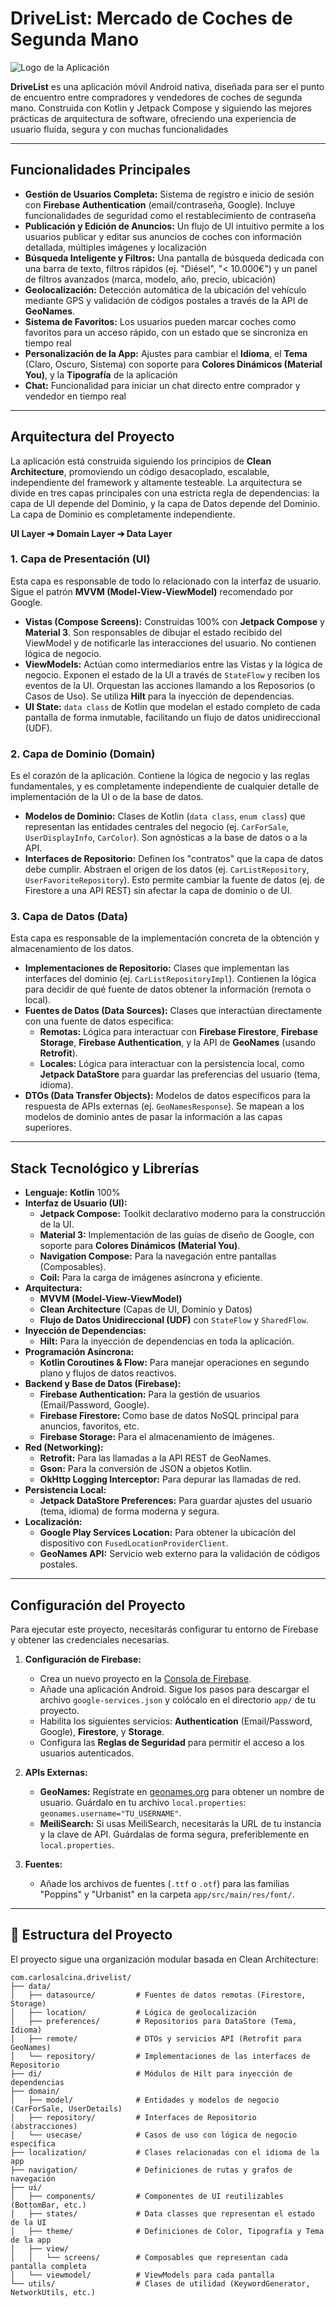 # DriveList: Mercado de Coches de Segunda Mano

![Logo de la Aplicación](./app/src/main/res/drawable/ic_logo.png)

**DriveList** es una aplicación móvil Android nativa, diseñada para ser el punto de encuentro entre compradores y vendedores de coches de segunda mano. Construida con Kotlin y Jetpack Compose y siguiendo las mejores prácticas de arquitectura de software, ofreciendo una experiencia de usuario fluida, segura y con muchas funcionalidades

---

## Funcionalidades Principales

* **Gestión de Usuarios Completa:** Sistema de registro e inicio de sesión con **Firebase Authentication** (email/contraseña, Google). Incluye funcionalidades de seguridad como el restablecimiento de contraseña
* **Publicación y Edición de Anuncios:** Un flujo de UI intuitivo permite a los usuarios publicar y editar sus anuncios de coches con información detallada, múltiples imágenes y localización
* **Búsqueda Inteligente y Filtros:** Una pantalla de búsqueda dedicada con una barra de texto, filtros rápidos (ej. "Diésel", "< 10.000€") y un panel de filtros avanzados (marca, modelo, año, precio, ubicación)
* **Geolocalización:** Detección automática de la ubicación del vehículo mediante GPS y validación de códigos postales a través de la API de **GeoNames**.
* **Sistema de Favoritos:** Los usuarios pueden marcar coches como favoritos para un acceso rápido, con un estado que se sincroniza en tiempo real
* **Personalización de la App:** Ajustes para cambiar el **Idioma**, el **Tema** (Claro, Oscuro, Sistema) con soporte para **Colores Dinámicos (Material You)**, y la **Tipografía** de la aplicación
* **Chat:** Funcionalidad para iniciar un chat directo entre comprador y vendedor en tiempo real

---

## Arquitectura del Proyecto

La aplicación está construida siguiendo los principios de **Clean Architecture**, promoviendo un código desacoplado, escalable, independiente del framework y altamente testeable. La arquitectura se divide en tres capas principales con una estricta regla de dependencias: la capa de UI depende del Dominio, y la capa de Datos depende del Dominio. La capa de Dominio es completamente independiente.

**UI Layer  ➔  Domain Layer  ➔  Data Layer**

### 1. Capa de Presentación (UI)
Esta capa es responsable de todo lo relacionado con la interfaz de usuario. Sigue el patrón **MVVM (Model-View-ViewModel)** recomendado por Google.

* **Vistas (Compose Screens):** Construidas 100% con **Jetpack Compose** y **Material 3**. Son responsables de dibujar el estado recibido del ViewModel y de notificarle las interacciones del usuario. No contienen lógica de negocio.
* **ViewModels:** Actúan como intermediarios entre las Vistas y la lógica de negocio. Exponen el estado de la UI a través de `StateFlow` y reciben los eventos de la UI. Orquestan las acciones llamando a los Reposorios (o Casos de Uso). Se utiliza **Hilt** para la inyección de dependencias.
* **UI State:** `data class` de Kotlin que modelan el estado completo de cada pantalla de forma inmutable, facilitando un flujo de datos unidireccional (UDF).

### 2. Capa de Dominio (Domain)
Es el corazón de la aplicación. Contiene la lógica de negocio y las reglas fundamentales, y es completamente independiente de cualquier detalle de implementación de la UI o de la base de datos.

* **Modelos de Dominio:** Clases de Kotlin (`data class`, `enum class`) que representan las entidades centrales del negocio (ej. `CarForSale`, `UserDisplayInfo`, `CarColor`). Son agnósticas a la base de datos o a la API.
* **Interfaces de Repositorio:** Definen los "contratos" que la capa de datos debe cumplir. Abstraen el origen de los datos (ej. `CarListRepository`, `UserFavoriteRepository`). Esto permite cambiar la fuente de datos (ej. de Firestore a una API REST) sin afectar la capa de dominio o de UI.


### 3. Capa de Datos (Data)
Esta capa es responsable de la implementación concreta de la obtención y almacenamiento de los datos.

* **Implementaciones de Repositorio:** Clases que implementan las interfaces del dominio (ej. `CarListRepositoryImpl`). Contienen la lógica para decidir de qué fuente de datos obtener la información (remota o local).
* **Fuentes de Datos (Data Sources):** Clases que interactúan directamente con una fuente de datos específica:
    * **Remotas:** Lógica para interactuar con **Firebase Firestore**, **Firebase Storage**, **Firebase Authentication**, y la API de **GeoNames** (usando **Retrofit**).
    * **Locales:** Lógica para interactuar con la persistencia local, como **Jetpack DataStore** para guardar las preferencias del usuario (tema, idioma).
* **DTOs (Data Transfer Objects):** Modelos de datos específicos para la respuesta de APIs externas (ej. `GeoNamesResponse`). Se mapean a los modelos de dominio antes de pasar la información a las capas superiores.

---

## Stack Tecnológico y Librerías

* **Lenguaje:** **Kotlin** 100%
* **Interfaz de Usuario (UI):**
    * **Jetpack Compose:** Toolkit declarativo moderno para la construcción de la UI.
    * **Material 3:** Implementación de las guías de diseño de Google, con soporte para **Colores Dinámicos (Material You)**.
    * **Navigation Compose:** Para la navegación entre pantallas (Composables).
    * **Coil:** Para la carga de imágenes asíncrona y eficiente.
* **Arquitectura:**
    * **MVVM (Model-View-ViewModel)**
    * **Clean Architecture** (Capas de UI, Dominio y Datos)
    * **Flujo de Datos Unidireccional (UDF)** con `StateFlow` y `SharedFlow`.
* **Inyección de Dependencias:**
    * **Hilt:** Para la inyección de dependencias en toda la aplicación.
* **Programación Asíncrona:**
    * **Kotlin Coroutines & Flow:** Para manejar operaciones en segundo plano y flujos de datos reactivos.
* **Backend y Base de Datos (Firebase):**
    * **Firebase Authentication:** Para la gestión de usuarios (Email/Password, Google).
    * **Firebase Firestore:** Como base de datos NoSQL principal para anuncios, favoritos, etc.
    * **Firebase Storage:** Para el almacenamiento de imágenes.
* **Red (Networking):**
    * **Retrofit:** Para las llamadas a la API REST de GeoNames.
    * **Gson:** Para la conversión de JSON a objetos Kotlin.
    * **OkHttp Logging Interceptor:** Para depurar las llamadas de red.
* **Persistencia Local:**
    * **Jetpack DataStore Preferences:** Para guardar ajustes del usuario (tema, idioma) de forma moderna y segura.
* **Localización:**
    * **Google Play Services Location:** Para obtener la ubicación del dispositivo con `FusedLocationProviderClient`.
    * **GeoNames API:** Servicio web externo para la validación de códigos postales.

---

## Configuración del Proyecto

Para ejecutar este proyecto, necesitarás configurar tu entorno de Firebase y obtener las credenciales necesarias.

1.  **Configuración de Firebase:**
    * Crea un nuevo proyecto en la [Consola de Firebase](https://console.firebase.google.com/).
    * Añade una aplicación Android. Sigue los pasos para descargar el archivo `google-services.json` y colócalo en el directorio `app/` de tu proyecto.
    * Habilita los siguientes servicios: **Authentication** (Email/Password, Google), **Firestore**, y **Storage**.
    * Configura las **Reglas de Seguridad** para permitir el acceso a los usuarios autenticados.

2.  **APIs Externas:**
    * **GeoNames:** Regístrate en [geonames.org](http://www.geonames.org/export/web-services.html) para obtener un nombre de usuario. Guárdalo en tu archivo `local.properties`: `geonames.username="TU_USERNAME"`.
    * **MeiliSearch:** Si usas MeiliSearch, necesitarás la URL de tu instancia y la clave de API. Guárdalas de forma segura, preferiblemente en `local.properties`.

3.  **Fuentes:**
    * Añade los archivos de fuentes (`.ttf` o `.otf`) para las familias "Poppins" y "Urbanist" en la carpeta `app/src/main/res/font/`.

---

## 📂 Estructura del Proyecto

El proyecto sigue una organización modular basada en Clean Architecture:

```plaintext
com.carlosalcina.drivelist/
├── data/
│   ├── datasource/         # Fuentes de datos remotas (Firestore, Storage)
│   ├── location/           # Lógica de geolocalización
│   ├── preferences/        # Repositorios para DataStore (Tema, Idioma)
│   ├── remote/             # DTOs y servicios API (Retrofit para GeoNames)
│   └── repository/         # Implementaciones de las interfaces de Repositorio
├── di/                     # Módulos de Hilt para inyección de dependencias
├── domain/
│   ├── model/              # Entidades y modelos de negocio (CarForSale, UserDetails)
│   ├── repository/         # Interfaces de Repositorio (abstracciones)
│   └── usecase/            # Casos de uso con lógica de negocio específica
├── localization/           # Clases relacionadas con el idioma de la app
├── navigation/             # Definiciones de rutas y grafos de navegación
├── ui/
│   ├── components/         # Componentes de UI reutilizables (BottomBar, etc.)
│   ├── states/             # Data classes que representan el estado de la UI
│   ├── theme/              # Definiciones de Color, Tipografía y Tema de la app
│   ├── view/
│   │   └── screens/        # Composables que representan cada pantalla completa
│   └── viewmodel/          # ViewModels para cada pantalla
└── utils/                  # Clases de utilidad (KeywordGenerator, NetworkUtils, etc.)
```

